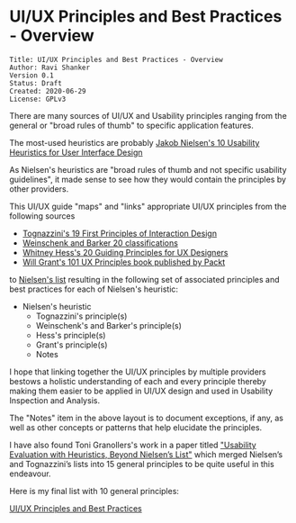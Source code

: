 # UI/UX Principles and Best Practices - Overview
```
Title: UI/UX Principles and Best Practices - Overview
Author: Ravi Shanker
Version 0.1
Status: Draft
Created: 2020-06-29
License: GPLv3
```

There are many sources of UI/UX and Usability principles ranging from the general or "broad rules of thumb" to specific application features.

The most-used heuristics are probably [Jakob Nielsen's 10 Usability Heuristics for User Interface Design](https://www.nngroup.com/articles/ten-usability-heuristics/)

As Nielsen's heuristics are "broad rules of thumb and not specific usability guidelines", it made sense to see how they
would contain the principles by other providers.

This UI/UX guide "maps" and "links" appropriate UI/UX principles from the following sources 
* [Tognazzini's 19 First Principles of Interaction Design](https://www.designprinciplesftw.com/collections/first-principles-of-interaction-design)
* [Weinschenk and Barker 20 classifications](https://en.wikipedia.org/wiki/Heuristic_evaluation#Weinschenk_and_Barker_classification) 
* [Whitney Hess's 20 Guiding Principles for UX Designers](https://uxmag.com/articles/guiding-principles-for-ux-designers) 
* [Will Grant's 101 UX Principles book published by Packt](https://www.packtpub.com/web-development/101-ux-principles)

to [Nielsen's list](https://www.nngroup.com/articles/ten-usability-heuristics/) 
resulting in the following set of associated principles and best practices for each of Nielsen's heuristic:

- Nielsen's heuristic
  - Tognazzini's principle(s)
  - Weinschenk's and Barker's principle(s)
  - Hess's principle(s)
  - Grant's principle(s)
  - Notes

I hope that linking together the UI/UX principles by multiple providers bestows a holistic understanding of each and every principle
thereby making them easier to be applied in UI/UX design and used in Usability Inspection and Analysis.

The "Notes" item in the above layout is to document exceptions, if any, as well as other concepts or patterns that help elucidate the principles.

I have also found Toni Granollers's work in a paper titled ["Usability Evaluation with Heuristics, Beyond Nielsen’s List"](https://www.thinkmind.org/index.php?view=article&articleid=achi_2018_4_10_20055) 
which merged Nielsen’s and Tognazzini’s lists into 15 general principles to be quite useful in this endeavour.

Here is my final list with 10 general principles:

[UI/UX Principles and Best Practices](https://github.com/fullcircle23/fullcircle23.github.io/blob/master/2020/ui-ux/ui-ux-principles-and-best-practices.md)
